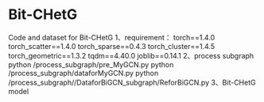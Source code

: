 # Bit-CHetG
Code and dataset for Bit-CHetG  1、requirement：  torch==1.4.0 
torch_scatter==1.4.0
torch_sparse==0.4.3
torch_cluster==1.4.5
torch_geometric==1.3.2
tqdm==4.40.0
joblib==0.14.1
2、process subgraph
python /process_subgraph/pre_MyGCN.py
python /process_subgraph/dataforMyGCN.py
python /process_subgraph//DataforBiGCN_subgraph/ReforBiGCN.py
3、Bit-CHetG model


